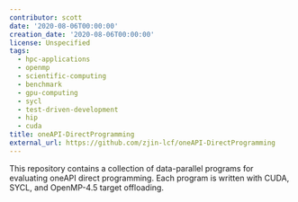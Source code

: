 ```yaml
---
contributor: scott
date: '2020-08-06T00:00:00'
creation_date: '2020-08-06T00:00:00'
license: Unspecified
tags:
  - hpc-applications
  - openmp
  - scientific-computing
  - benchmark
  - gpu-computing
  - sycl
  - test-driven-development
  - hip
  - cuda
title: oneAPI-DirectProgramming
external_url: https://github.com/zjin-lcf/oneAPI-DirectProgramming
---
```


This repository contains a collection of data-parallel programs for evaluating oneAPI direct programming. Each program
is written with CUDA, SYCL, and OpenMP-4.5 target offloading.
